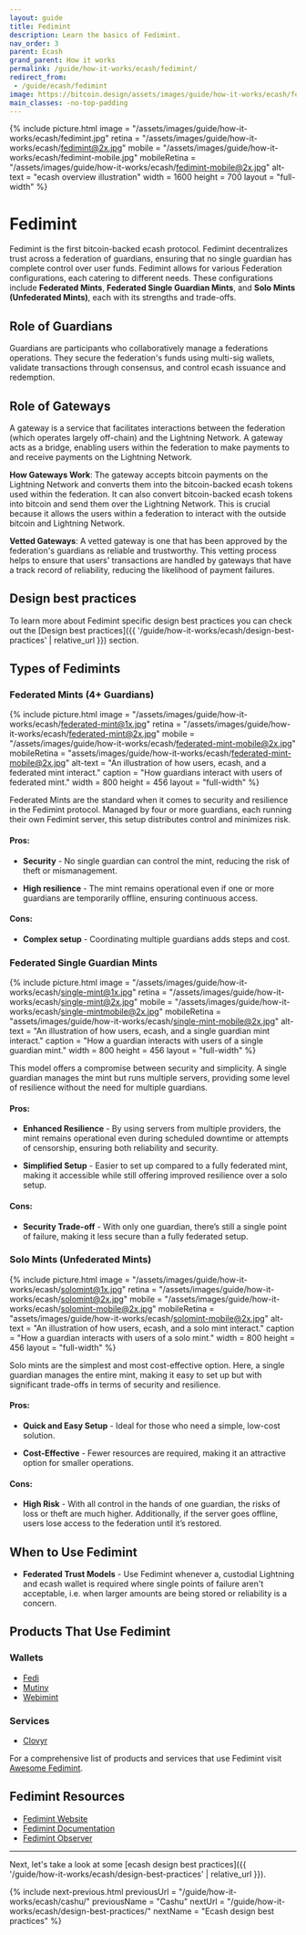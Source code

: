 ```yaml
---
layout: guide
title: Fedimint
description: Learn the basics of Fedimint.
nav_order: 3
parent: Ecash
grand_parent: How it works
permalink: /guide/how-it-works/ecash/fedimint/
redirect_from:
 - /guide/ecash/fedimint
image: https://bitcoin.design/assets/images/guide/how-it-works/ecash/fedimint.jpg
main_classes: -no-top-padding
---
```


<!--

Editor's notes

Explains generally how fedimint works

Illustration sources


-->

{% include picture.html
   image = "/assets/images/guide/how-it-works/ecash/fedimint.jpg"
   retina = "/assets/images/guide/how-it-works/ecash/fedimint@2x.jpg"
   mobile = "/assets/images/guide/how-it-works/ecash/fedimint-mobile.jpg"
   mobileRetina = "/assets/images/guide/how-it-works/ecash/fedimint-mobile@2x.jpg"
   alt-text = "ecash overview illustration"
   width = 1600
   height = 700
   layout = "full-width"
%}

# Fedimint
Fedimint is the first bitcoin-backed ecash protocol. Fedimint decentralizes trust across a federation of guardians, ensuring that no single guardian has complete control over user funds. Fedimint allows for various Federation configurations, each catering to different needs. These configurations include **Federated Mints**, **Federated Single Guardian Mints**, and **Solo Mints (Unfederated Mints)**, each with its strengths and trade-offs.

## Role of Guardians
Guardians are participants who collaboratively manage a federations operations. They secure the federation's funds using multi-sig wallets, validate transactions through consensus, and control ecash issuance and redemption.

## Role of Gateways
A gateway is a service that facilitates interactions between the federation (which operates largely off-chain) and the Lightning Network. A gateway acts as a bridge, enabling users within the federation to make payments to and receive payments on the Lightning Network.

**How Gateways Work**: The gateway accepts bitcoin payments on the Lightning Network and converts them into the bitcoin-backed ecash tokens used within the federation. It can also convert bitcoin-backed ecash tokens into bitcoin and send them over the Lightning Network. This is crucial because it allows the users within a federation to interact with the outside bitcoin and Lightning Network.

**Vetted Gateways**: A vetted gateway is one that has been approved by the federation's guardians as reliable and trustworthy. This vetting process helps to ensure that users' transactions are handled by gateways that have a track record of reliability, reducing the likelihood of payment failures.

## Design best practices
To learn more about Fedimint specific design best practices you can check out the [Design best practices]({{ '/guide/how-it-works/ecash/design-best-practices' | relative_url }}) section.


## Types of Fedimints

### Federated Mints (4+ Guardians)

{% include picture.html
   image = "/assets/images/guide/how-it-works/ecash/federated-mint@1x.jpg"
   retina = "/assets/images/guide/how-it-works/ecash/federated-mint@2x.jpg"
   mobile = "/assets/images/guide/how-it-works/ecash/federated-mint-mobile@2x.jpg"
   mobileRetina = "assets/images/guide/how-it-works/ecash/federated-mint-mobile@2x.jpg"
   alt-text = "An illustration of how users, ecash, and a federated mint interact."
   caption = "How guardians interact with users of federated mint."
   width = 800
   height = 456
   layout = "full-width"
%}

Federated Mints are the standard when it comes to security and resilience in the Fedimint protocol. Managed by four or more guardians, each running their own Fedimint server, this setup distributes control and minimizes risk.

#### Pros:

* **Security** - No single guardian can control the mint, reducing the risk of theft or mismanagement.

* **High resilience** - The mint remains operational even if one or more guardians are temporarily offline, ensuring continuous access.

#### Cons:

* **Complex setup** - Coordinating multiple guardians adds steps and cost.


### Federated Single Guardian Mints

{% include picture.html
   image = "/assets/images/guide/how-it-works/ecash/single-mint@1x.jpg"
   retina = "/assets/images/guide/how-it-works/ecash/single-mint@2x.jpg"
   mobile = "/assets/images/guide/how-it-works/ecash/single-mintmobile@2x.jpg"
   mobileRetina = "assets/images/guide/how-it-works/ecash/single-mint-mobile@2x.jpg"
   alt-text = "An illustration of how users, ecash, and a single guardian mint interact."
   caption = "How a guardian interacts with users of a single guardian mint."
   width = 800
   height = 456
   layout = "full-width"
%}

This model offers a compromise between security and simplicity. A single guardian manages the mint but runs multiple servers, providing some level of resilience without the need for multiple guardians.

#### Pros:

* **Enhanced Resilience** - By using servers from multiple providers, the mint remains operational even during scheduled downtime or attempts of censorship, ensuring both reliability and security.

* **Simplified Setup** - Easier to set up compared to a fully federated mint, making it accessible while still offering improved resilience over a solo setup.

#### Cons:

* **Security Trade-off** - With only one guardian, there’s still a single point of failure, making it less secure than a fully federated setup.

### Solo Mints (Unfederated Mints)

{% include picture.html
   image = "/assets/images/guide/how-it-works/ecash/solomint@1x.jpg"
   retina = "/assets/images/guide/how-it-works/ecash/solomint@2x.jpg"
   mobile = "/assets/images/guide/how-it-works/ecash/solomint-mobile@2x.jpg"
   mobileRetina = "assets/images/guide/how-it-works/ecash/solomint-mobile@2x.jpg"
   alt-text = "An illustration of how users, ecash, and a solo mint interact."
   caption = "How a guardian interacts with users of a solo mint."
   width = 800
   height = 456
   layout = "full-width"
%}

Solo mints are the simplest and most cost-effective option. Here, a single guardian manages the entire mint, making it easy to set up but with significant trade-offs in terms of security and resilience.

#### Pros:

* **Quick and Easy Setup** - Ideal for those who need a simple, low-cost solution.

* **Cost-Effective** - Fewer resources are required, making it an attractive option for smaller operations.

#### Cons:

* **High Risk** - With all control in the hands of one guardian, the risks of loss or theft are much higher. Additionally, if the server goes offline, users lose access to the federation until it’s restored.

## When to Use Fedimint
* **Federated Trust Models** - Use Fedimint whenever a, custodial Lightning and ecash wallet is required where single points of failure aren't acceptable, i.e. when larger amounts are being stored or reliability is a concern.

## Products That Use Fedimint

### Wallets
- [Fedi](https://www.fedi.xyz)
- [Mutiny](https://www.mutinywallet.com/  )
- [Webimint](https://github.com/elsirion/webimint-rs)

### Services
- [Clovyr](https://clovyr.app/)

For a comprehensive list of products and services that use Fedimint visit [Awesome Fedimint](https://github.com/fedimint/awesome-fedimint).

## Fedimint Resources
- [Fedimint Website](https://fedimint.org/)
- [Fedimint Documentation](https://docs.fedimint.org/)
- [Fedimint Observer](https://observer.fedimint.org/)

---

Next, let's take a look at some [ecash design best practices]({{ '/guide/how-it-works/ecash/design-best-practices' | relative_url }}).

{% include next-previous.html
   previousUrl = "/guide/how-it-works/ecash/cashu/"
   previousName = "Cashu"
   nextUrl = "/guide/how-it-works/ecash/design-best-practices/"
   nextName = "Ecash design best practices"
%}